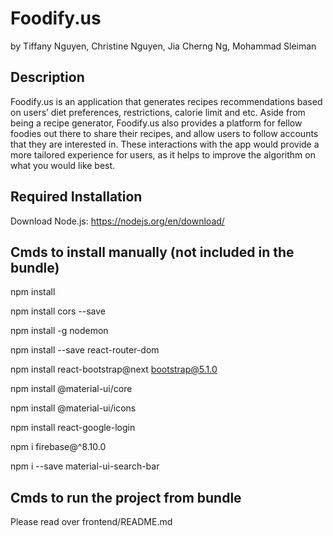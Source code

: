 # Foodify.us
by Tiffany Nguyen, Christine Nguyen, Jia Cherng Ng, Mohammad Sleiman

## Description
Foodify.us is an application that generates recipes recommendations based on users’ diet preferences, restrictions, calorie limit and etc.  Aside from being a recipe generator, Foodify.us also provides a platform for fellow foodies out there to share their recipes, and allow users to follow accounts that they are interested in. These interactions with the app would provide a more tailored experience for users, as it helps to improve the algorithm on what you would like best.

## Required Installation
Download Node.js: https://nodejs.org/en/download/

## Cmds to install manually (not included in the bundle)
npm install

npm install cors --save

npm install -g nodemon

npm install --save react-router-dom

npm install react-bootstrap@next bootstrap@5.1.0

npm install @material-ui/core

npm install @material-ui/icons

npm install react-google-login

npm i firebase@^8.10.0

npm i --save material-ui-search-bar

## Cmds to run the project from bundle
Please read over frontend/README.md
